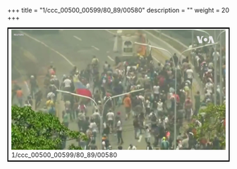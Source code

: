 +++
title = "1/ccc_00500_00599/80_89/00580"
description = ""
weight = 20
+++

<table style="border:2px solid black;max-width:800px;max-height:800px;" 
><tr><td>
<img class="center-fit-jpg"
src="/jpg_/aaa_20190430_NxaOmWaI8sI_00579.jpg">
1/ccc_00500_00599/80_89/00580
</img></td></tr></table>
